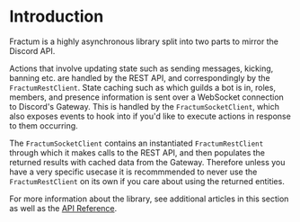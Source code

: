 # Introduction

Fractum is a highly asynchronous library split into two parts to mirror the Discord API. 

Actions that involve updating state such as sending messages, kicking, banning etc. are handled by the REST API, and correspondingly by the `FractumRestClient`. State caching such as which guilds a bot is in, roles, members, and presence information is sent over a WebSocket connection to Discord's Gateway. This is handled by the `FractumSocketClient`, which also exposes events to hook into if you'd like to execute actions in response to them occurring.

The `FractumSocketClient` contains an instantiated `FractumRestClient` through which it makes calls to the REST API, and then populates the returned results with cached data from the Gateway. Therefore unless you have a very specific usecase it is recommmended to never use the `FractumRestClient` on its own if you care about using the returned entities.

For more information about the library, see additional articles in this section as well as the [API Reference](https://trinitrot0luene.github.io/Fractum/api/index.html).
